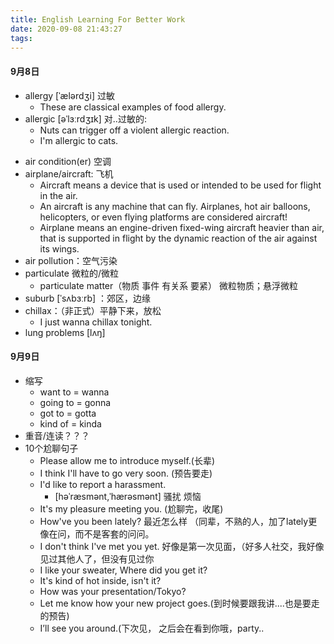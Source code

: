 ```yaml
---
title: English Learning For Better Work
date: 2020-09-08 21:43:27
tags:
---
```



#### 9月8日
- allergy [ˈælərdʒi] 过敏
  - These are classical examples of food allergy.
- allergic [əˈlɜːrdʒɪk] 对..过敏的:
  -  Nuts can trigger off a violent allergic reaction. 
  - I'm allergic to cats.
 <!--more-->
- air condition(er) 空调
- airplane/aircraft: 飞机
  - Aircraft means a device that is used or intended to be used for flight in the air.
  - An aircraft is any machine that can fly. Airplanes, hot air balloons, helicopters, or even flying platforms are considered aircraft!
  - Airplane means an engine-driven fixed-wing aircraft heavier than air, that is supported in flight by the dynamic reaction of the air against its wings.
- air pollution：空气污染
- particulate 微粒的/微粒 
  - particulate matter（物质 事件 有关系 要紧） 微粒物质；悬浮微粒
- suburb [ˈsʌbɜːrb] ：郊区，边缘
- chillax：（非正式）平静下来，放松 
  - I just wanna chillax tonight.
- lung problems [lʌŋ]


#### 9月9日
- 缩写
  - want to = wanna 
  - going to =  gonna
  - got to = gotta
  - kind of = kinda
- 重音/连读？？？
- 10个尬聊句子
  - Please allow me to introduce myself.(长辈)
  - I think I'll have to go very soon. (预告要走)
  - I'd like to report a harassment.
    - [həˈræsmənt,ˈhærəsmənt] 骚扰 烦恼
  - It's my pleasure meeting you. (尬聊完，收尾)
  - How've you been lately? 最近怎么样 （同辈，不熟的人，加了lately更像在问，而不是客套的问问。
  - I don't think I've met you yet. 好像是第一次见面，（好多人社交，我好像见过其他人了，但没有见过你
  - I like your sweater, Where did you get it?
  - It's kind of hot inside, isn't it?
  - How was your presentation/Tokyo?
  - Let me know how your new project goes.(到时候要跟我讲....也是要走的预告)
  - I’ll see you around.(下次见， 之后会在看到你哦，party..
 